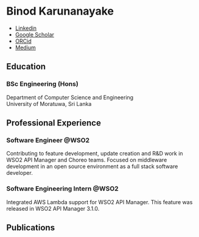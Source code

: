 # Binod Karunanayake

- [Linkedin](https://linkedin.com/in/binodmx)
- [Google Scholar](https://scholar.google.com/citations?user=vk7eVU0AAAAJ)
- [ORCid](https://orcid.org/0000-0002-0426-1190)
- [Medium](https://binodmx.medium.com)

## Education

### BSc Engineering (Hons)
Department of Computer Science and Engineering<br>
University of Moratuwa, Sri Lanka<br>


## Professional Experience

### Software Engineer @WSO2

Contributing to feature development, update creation and R&D work in WSO2 API Manager and Choreo teams. Focused on middleware development in an open source environment as a full stack software developer.


### Software Engineering Intern @WSO2

Integrated AWS Lambda support for WSO2 API Manager. This feature was released in WSO2 API Manager 3.1.0.

## Publications